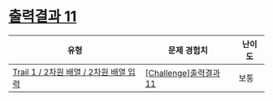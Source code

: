 # [출력결과 11](https://en.codetree.ai/trails/complete/curated-cards/challenge-reading-k201531)

|유형|문제 경험치|난이도|
|---|---|---|
|[Trail 1 / 2차원 배열 / 2차원 배열 입력](https://www.codetree.ai/trail-info/novice-low/)|[[Challenge]출력결과 11](https://www.codetree.ai/trails/complete/curated-cards/challenge-reading-k201531/)|보통|

